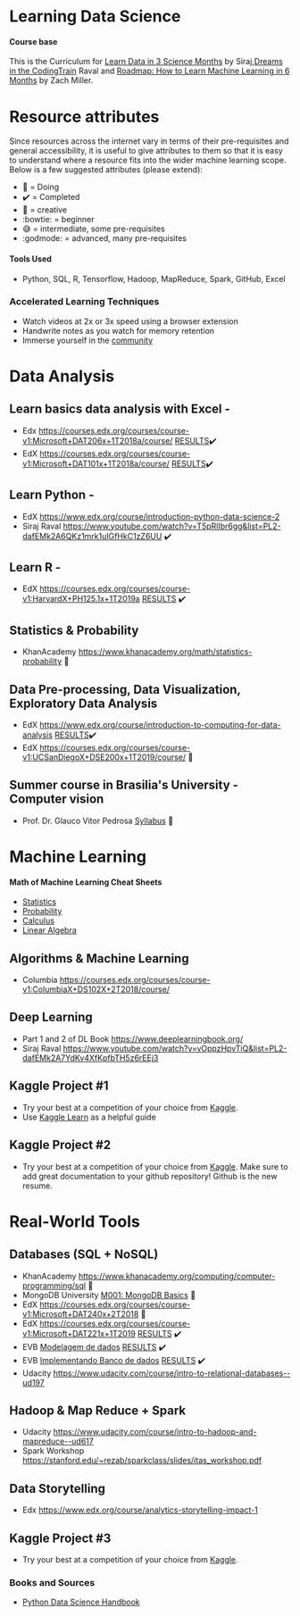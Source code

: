 # Learning Data Science

#### Course base

This is the Curriculum for [Learn Data in 3 Science Months](https://youtu.be/9rDhY1P3YLA) by Siraj,[Dreams in the CodingTrain](https://github.com/CodingTrain/Machine-Learning)  Raval and [Roadmap: How to Learn Machine Learning in 6 Months](https://www.youtube.com/watch?v=MOdlp1d0PNA) by Zach Miller. 

# Resource attributes

Since resources across the internet vary in terms of their pre-requisites and general accessibility, it is useful to
give attributes to them so that it is easy to understand where a resource fits into the wider machine learning scope. Below is a few suggested attributes (please extend):
 
 - :blue_book: = Doing
 - :heavy_check_mark: = Completed
 - :rainbow: = creative
 - :bowtie: = beginner
 - :sweat_smile: = intermediate, some pre-requisites
 - :godmode: = advanced, many pre-requisites


#### Tools Used
- Python, SQL, R, Tensorflow, Hadoop, MapReduce, Spark, GitHub, Excel

### Accelerated Learning Techniques
- Watch videos at 2x or 3x speed using a browser extension
- Handwrite notes as you watch for memory retention
- Immerse yourself in the [community](https://medium.com/@exastax/top-20-data-science-blogs-and-websites-for-data-scientists-d88b7d99740)

# Data Analysis

## Learn basics data analysis with Excel -
- Edx https://courses.edx.org/courses/course-v1:Microsoft+DAT206x+1T2018a/course/ [RESULTS](https://github.com/helpthx/Data_Science/tree/master/EdX/Microsoft:%20DAT206x%20-%20Analyzing%20and%20Visualizing%20Data%20with%20Excel):heavy_check_mark:
- EdX https://courses.edx.org/courses/course-v1:Microsoft+DAT101x+1T2018a/course/ [RESULTS](https://github.com/helpthx/Data_Science/tree/master/EdX/Microsoft:%20DAT101x%20-%20Introduction%20to%20Data%20Science):heavy_check_mark:

## Learn Python - 
- EdX https://www.edx.org/course/introduction-python-data-science-2 
- Siraj Raval https://www.youtube.com/watch?v=T5pRlIbr6gg&list=PL2-dafEMk2A6QKz1mrk1uIGfHkC1zZ6UU :heavy_check_mark:

## Learn R - 
- EdX https://courses.edx.org/courses/course-v1:HarvardX+PH125.1x+1T2019a [RESULTS](https://github.com/helpthx/Data_Science/tree/master/EdX/HarvardX:%20PH125.1x%20-%20Data%20Science:%20R%20Basics) :heavy_check_mark:

## Statistics & Probability
- KhanAcademy https://www.khanacademy.org/math/statistics-probability :blue_book:

## Data Pre-processing, Data Visualization, Exploratory Data Analysis
- EdX https://www.edx.org/course/introduction-to-computing-for-data-analysis [RESULTS](https://github.com/helpthx/Data_Science/tree/master/EdX/GTx:%20CSE6040x:%20FA18%20-%20Computing%20for%20Data%20Analysis):heavy_check_mark:
- EdX https://courses.edx.org/courses/course-v1:UCSanDiegoX+DSE200x+1T2019/course/ :blue_book:

## Summer course in Brasilia's University - Computer vision 
- Prof. Dr. Glauco Vitor Pedrosa [Syllabus](https://sites.google.com/view/profglauco/vis%C3%A3o-computacional?authuser=0) :blue_book:

# Machine Learning

#### Math of Machine Learning Cheat Sheets
- [Statistics](http://web.mit.edu/~csvoss/Public/usabo/stats_handout.pdf)
- [Probability](https://static1.squarespace.com/static/54bf3241e4b0f0d81bf7ff36/t/55e9494fe4b011aed10e48e5/1441352015658/probability_cheatsheet.pdf)
- [Calculus](http://tutorial.math.lamar.edu/pdf/Calculus_Cheat_Sheet_All.pdf)
- [Linear Algebra](https://www.souravsengupta.com/cds2016/lectures/Savov_Notes.pdf)

## Algorithms & Machine Learning
- Columbia https://courses.edx.org/courses/course-v1:ColumbiaX+DS102X+2T2018/course/

## Deep Learning
- Part 1 and 2 of DL Book https://www.deeplearningbook.org/ 
- Siraj Raval https://www.youtube.com/watch?v=vOppzHpvTiQ&list=PL2-dafEMk2A7YdKv4XfKpfbTH5z6rEEj3 

## Kaggle Project #1
- Try your best at a competition of your choice from [Kaggle](https://www.kaggle.com/competitions).
- Use [Kaggle Learn](https://www.kaggle.com/learn/overview) as a helpful guide

## Kaggle Project #2 
- Try your best at a competition of your choice from [Kaggle](https://www.kaggle.com/competitions). Make sure to add great documentation to your github repository! Github is the new resume. 

# Real-World Tools

## Databases (SQL + NoSQL) 
- KhanAcademy https://www.khanacademy.org/computing/computer-programming/sql :blue_book:
- MongoDB University [M001: MongoDB Basics](https://university.mongodb.com/mercury/M001/2019_January_2/overview) :blue_book:
- EdX https://courses.edx.org/courses/course-v1:Microsoft+DAT240x+2T2018 :blue_book:
- EdX https://courses.edx.org/courses/course-v1:Microsoft+DAT221x+1T2019 [RESULTS](https://github.com/helpthx/Data_Science/tree/master/EdX/Microsoft:%20DAT221x%20-%20Introduction%20to%20NoSQL%20Data%20Solutions) :heavy_check_mark:
- EVB [Modelagem de dados](https://www.ev.org.br/Cursos?fbclid=IwAR1ctGjJbtF_q_mI7aMcW7Yee0ym7v7Yo9XP31Dhse4KgfOc89IKpD2Eo10) [RESULTS](https://github.com/helpthx/Data_Science/tree/master/Escola_Virtual_Funda%C3%A7%C3%A3o_Bradesco/Modelagem%20de%20dados) :heavy_check_mark:
- EVB [Implementando Banco de dados](https://www.ev.org.br/Cursos?fbclid=IwAR1ctGjJbtF_q_mI7aMcW7Yee0ym7v7Yo9XP31Dhse4KgfOc89IKpD2Eo10) [RESULTS](https://github.com/helpthx/Data_Science/tree/master/Escola_Virtual_Funda%C3%A7%C3%A3o_Bradesco/Implementando%20banco%20de%20dados) :heavy_check_mark:
- Udacity https://www.udacity.com/course/intro-to-relational-databases--ud197 

## Hadoop & Map Reduce + Spark
- Udacity https://www.udacity.com/course/intro-to-hadoop-and-mapreduce--ud617
- Spark Workshop https://stanford.edu/~rezab/sparkclass/slides/itas_workshop.pdf 

## Data Storytelling
- Edx https://www.edx.org/course/analytics-storytelling-impact-1

## Kaggle Project #3
- Try your best at a competition of your choice from [Kaggle](https://www.kaggle.com/competitions).

### Books and Sources 

* [Python Data Science Handbook](https://github.com/helpthx/PythonDataScienceHandbook)





